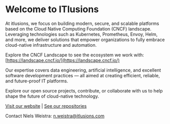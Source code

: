 # Welcome to ITlusions

At itlusions, we focus on building modern, secure, and scalable platforms based on the Cloud Native Computing Foundation (CNCF) landscape. Leveraging technologies such as Kubernetes, Prometheus, Envoy, Helm, and more, we deliver solutions that empower organizations to fully embrace cloud-native infrastructure and automation.

Explore the CNCF Landscape to see the ecosystem we work with: [https://landscape.cncf.io/](https://landscape.cncf.io/)

Our expertise covers data engineering, artificial intelligence, and excellent software development practices — all aimed at creating efficient, reliable, and future-proof IT platforms.

Explore our open source projects, contribute, or collaborate with us to help shape the future of cloud-native technology.

[Visit our website](https://www.itlusions.com) | [See our repositories](https://github.com/itlusions?tab=repositories)

Contact Niels Weistra: [n.weistra@itlusions.com](mailto:n.weistra@itlusions.com)
